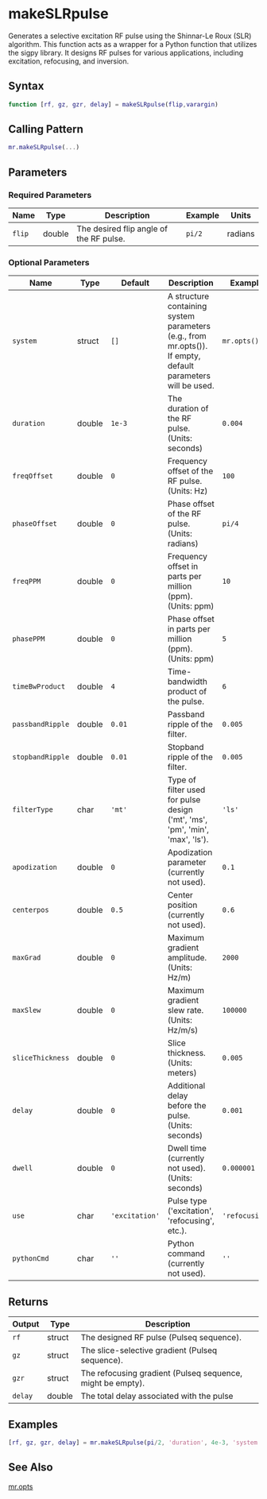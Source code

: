# makeSLRpulse

Generates a selective excitation RF pulse using the Shinnar-Le Roux (SLR) algorithm. This function acts as a wrapper for a Python function that utilizes the sigpy library. It designs RF pulses for various applications, including excitation, refocusing, and inversion.

## Syntax

```matlab
function [rf, gz, gzr, delay] = makeSLRpulse(flip,varargin)
```

## Calling Pattern

```matlab
mr.makeSLRpulse(...)
```

## Parameters

### Required Parameters

| Name | Type | Description | Example | Units |
|------|------|-------------|---------|-------|
| `flip` | double | The desired flip angle of the RF pulse. | `pi/2` | radians |

### Optional Parameters

| Name | Type | Default | Description | Example |
|------|------|---------|-------------|---------|
| `system` | struct | `[]` | A structure containing system parameters (e.g., from mr.opts()).  If empty, default parameters will be used. | `mr.opts()` |
| `duration` | double | `1e-3` | The duration of the RF pulse. (Units: seconds) | `0.004` |
| `freqOffset` | double | `0` | Frequency offset of the RF pulse. (Units: Hz) | `100` |
| `phaseOffset` | double | `0` | Phase offset of the RF pulse. (Units: radians) | `pi/4` |
| `freqPPM` | double | `0` | Frequency offset in parts per million (ppm). (Units: ppm) | `10` |
| `phasePPM` | double | `0` | Phase offset in parts per million (ppm). (Units: ppm) | `5` |
| `timeBwProduct` | double | `4` | Time-bandwidth product of the pulse. | `6` |
| `passbandRipple` | double | `0.01` | Passband ripple of the filter. | `0.005` |
| `stopbandRipple` | double | `0.01` | Stopband ripple of the filter. | `0.005` |
| `filterType` | char | `'mt'` | Type of filter used for pulse design ('mt', 'ms', 'pm', 'min', 'max', 'ls'). | `'ls'` |
| `apodization` | double | `0` | Apodization parameter (currently not used). | `0.1` |
| `centerpos` | double | `0.5` | Center position (currently not used). | `0.6` |
| `maxGrad` | double | `0` | Maximum gradient amplitude. (Units: Hz/m) | `2000` |
| `maxSlew` | double | `0` | Maximum gradient slew rate. (Units: Hz/m/s) | `100000` |
| `sliceThickness` | double | `0` | Slice thickness. (Units: meters) | `0.005` |
| `delay` | double | `0` | Additional delay before the pulse. (Units: seconds) | `0.001` |
| `dwell` | double | `0` | Dwell time (currently not used). (Units: seconds) | `0.000001` |
| `use` | char | `'excitation'` | Pulse type ('excitation', 'refocusing', etc.). | `'refocusing'` |
| `pythonCmd` | char | `''` | Python command (currently not used). | `''` |

## Returns

| Output | Type | Description |
|--------|------|-------------|
| `rf` | struct | The designed RF pulse (Pulseq sequence). |
| `gz` | struct | The slice-selective gradient (Pulseq sequence). |
| `gzr` | struct | The refocusing gradient (Pulseq sequence, might be empty). |
| `delay` | double | The total delay associated with the pulse |

## Examples

```matlab
[rf, gz, gzr, delay] = mr.makeSLRpulse(pi/2, 'duration', 4e-3, 'system', mr.opts(), 'sliceThickness', 0.005)
```

## See Also

[mr.opts](opts.md)
